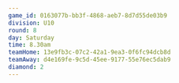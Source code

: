 ```yaml
---
game_id: 0163077b-bb3f-4868-aeb7-8d7d55de03b9
division: U10
round: 8
day: Saturday
time: 8.30am
teamHome: 13e9fb3c-07c2-42a1-9ea3-0f6fc94dcb8d
teamAway: d4e169fe-9c5d-45ee-9177-55e76ec5dab9
diamond: 2
---
```

